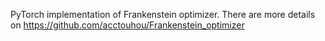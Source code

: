 PyTorch implementation of Frankenstein optimizer. There are more details on https://github.com/acctouhou/Frankenstein_optimizer